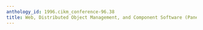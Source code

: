 ```yaml
---
anthology_id: 1996.cikm_conference-96.38
title: Web, Distributed Object Management, and Component Software (Panel)
---
```

